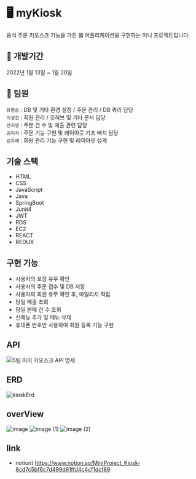 # 🖥️ myKiosk
음식 주문 키오스크 기능을 가진 웹 어플리케이션을 구현하는 미니 프로젝트입니다.

## 📆 개발기간
2022년 1월 13일 ~ 1월 20일

## 👥 팀원
`유현승` :  DB 및 기타 환경 설정 / 주문 관리 / DB 쿼리 담당  
`이성진` : 회원 관리 / 깃허브 및 기타 문서 담당  
`전지영` : 주문 건 수 및 매출 관련 담당   
`김지석` : 주문 기능 구현 및 레이아웃 기초 배치 담당   
`김유래` : 회원 관리 기능 구현 및 레이아웃 설계 

## 기술 스택
* HTML
* CSS
* JavaScript
* Java
* SpringBoot
* Junit4
* JWT
* RDS
* EC2
* REACT
* REDUX

## 구현 기능
* 사용자의 포장 유무 확인
* 사용자의 주문 접수 및 DB 저장
* 사용자의 회원 유무 확인 후, 마일리지 적립
* 당일 매출 조회
* 당일 판매 건 수 조회
* 신메뉴 추가 및 메뉴 삭제
* 휴대폰 번호만 사용하여 회원 등록 기능 구현

## API
![5팀 마이 키오스크 API 명세](https://user-images.githubusercontent.com/118980125/213664490-89d24142-55c7-46d6-959b-0d2c3099fa30.png)


## ERD
![kioskErd](https://user-images.githubusercontent.com/118980125/213663737-56a04b61-9874-4c8f-a5da-a9000200e74e.png)


## overView
![image](https://user-images.githubusercontent.com/118980125/213660987-3dddbc9c-9420-490d-91a3-0705e6385292.png)
![image (1)](https://user-images.githubusercontent.com/118980125/213660995-2c0b67c2-b7eb-4cb7-9290-090d4ade755e.png)
![image (2)](https://user-images.githubusercontent.com/118980125/213661001-0be4e69f-cb9a-4980-bcf7-b839841b69f6.png)



## link
- notion) https://www.notion.so/MiniProject_Kiosk-8cd7c5bf6c7d499d91ffd4c4cf1dcf89

